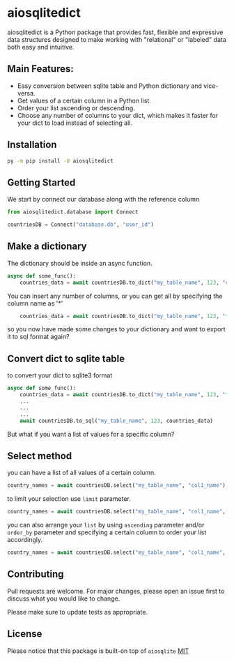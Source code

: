 aiosqlitedict
===============
aiosqlitedict is a Python package that provides fast, flexible and expressive data structures designed to make working with "relational" or "labeled" data both easy and intuitive.

## Main Features:
* Easy conversion between sqlite table and Python dictionary and vice-versa.
* Get values of a certain column in a Python list.
* Order your list ascending or descending.
* Choose any number of columns to your dict, which makes it faster for your dict to load instead of selecting all.


## Installation

```bash
py -m pip install -U aiosqlitedict
```

## Getting Started
We start by connect our database along with 
the reference column
```python
from aiosqlitedict.database import Connect

countriesDB = Connect("database.db", "user_id")
```


## Make a dictionary
The dictionary should be inside an async function.
```python
async def some_func():
    countries_data = await countriesDB.to_dict("my_table_name", 123, "col1_name", "col2_name", "col3_name", ...)
```
You can insert any number of columns, or you can get all by specifying
the column name as '*'
```python
    countries_data = await countriesDB.to_dict("my_table_name", 123, "*")
```

so you now have made some changes to your dictionary and want to
export it to sql format again?

## Convert dict to sqlite table
to convert your dict to sqlite3 format
```python
async def some_func():
    countries_data = await countriesDB.to_dict("my_table_name", 123, "*")
    ...
    ...
    ...
    await countriesDB.to_sql("my_table_name", 123, countries_data)
```

But what if you want a list of values for a specific column?

## Select method
you can have a list of all values of a certain column.
```python
country_names = await countriesDB.select("my_table_name", "col1_name")
```
to limit your selection use ``limit`` parameter.
```python
country_names = await countriesDB.select("my_table_name", "col1_name", limit=10)
```
you can also arrange your ``list`` by using ``ascending`` parameter 
and/or ``order_by`` parameter and specifying a certain column to order your list accordingly.
```python
country_names = await countriesDB.select("my_table_name", "col1_name", order_by="col2_name", ascending=False)
```

## Contributing
Pull requests are welcome. For major changes, please open an issue first to discuss what you would like to change.

Please make sure to update tests as appropriate.

## License
Please notice that
this package is built-on top of ``aiosqlite``
[MIT](https://github.com/sabrysm/aiosqlitedict/blob/main/LICENSE)
